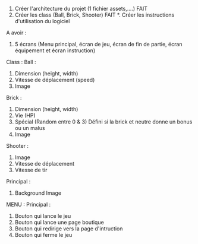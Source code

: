 1. Créer l'architecture du projet (1 fichier assets,....) FAIT
2. Créer les class (Ball, Brick, Shooter) FAIT
*. Créer les instructions d'utilisation du logiciel 





A avoir : 
1. 5 écrans (Menu principal, écran de jeu, écran de fin de partie, écran équipement et écran instruction)


Class : 
Ball : 
1. Dimension (height, width)
2. Vitesse de déplacement (speed)
4. Image

Brick : 
1. Dimension (height, width)
2. Vie (HP)
3. Spécial (Random entre 0 & 3) Défini si la brick et neutre donne un bonus ou un malus 
4. Image 

Shooter :
1. Image
2. Vitesse de déplacement 
3. Vitesse de tir

Principal : 
1. Background Image


MENU :
Principal : 
1. Bouton qui lance le jeu
2. Bouton qui lance une page boutique
3. Bouton qui redirige vers la page d'intruction 
4. Bouton qui ferme le jeu

